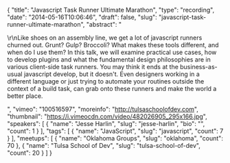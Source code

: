 {
  "title": "Javascript Task Runner Ultimate Marathon",
  "type": "recording",
  "date": "2014-05-16T10:06:46",
  "draft": false,
  "slug": "javascript-task-runner-ultimate-marathon",
  "abstract": "<p>\r\nLike shoes on an assembly line, we get a lot of javascript runners churned out. Grunt? Gulp? Broccoli? What makes these tools different, and when do I use them? In this talk, we will examine practical use cases, how to develop plugins and what the fundamental design philosophies are in various client-side task runners. You may think it ends at the business-as-usual javascript develop, but it doesn't. Even designers working in a different language or just trying to automate your routines outside the context of a build task, can grab onto these runners and make the world a better place.</p>",
  "vimeo": "100516597",
  "moreinfo": "http://tulsaschoolofdev.com",
  "thumbnail": "https://i.vimeocdn.com/video/482026905_295x166.jpg",
  "speakers": [
    {
      "name": "Jesse Harlin",
      "slug": "jesse-harlin",
      "bio": "",
      "count": 1
    }
  ],
  "tags": [
    {
      "name": "JavaScript",
      "slug": "javascript",
      "count": 7
    }
  ],
  "meetups": [
    {
      "name": "Oklahoma Groups",
      "slug": "oklahoma",
      "count": 70
    },
    {
      "name": "Tulsa School of Dev",
      "slug": "tulsa-school-of-dev",
      "count": 20
    }
  ]
}